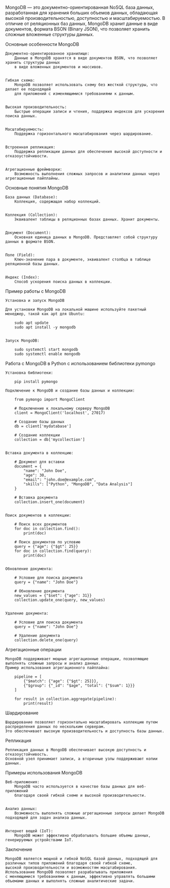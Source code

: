 MongoDB — это документно-ориентированная NoSQL база данных, разработанная для хранения больших объемов данных, 
обладающая высокой производительностью, доступностью и масштабируемостью. 
В отличие от реляционных баз данных, MongoDB хранит данные в виде документов, формата BSON (Binary JSON), 
что позволяет хранить сложные вложенные структуры данных.


Основные особенности MongoDB

    Документно-ориентированное хранилище:
        Данные в MongoDB хранятся в виде документов BSON, что позволяет хранить структуры данных 
        в виде вложенных документов и массивов.


    Гибкая схема:
        MongoDB позволяет использовать схему без жесткой структуры, что делает ее подходящей 
        для приложений с изменяющимися требованиями к данным.


    Высокая производительность:
        Быстрые операции записи и чтения, поддержка индексов для ускорения поиска данных.


    Масштабируемость:
        Поддержка горизонтального масштабирования через шардирование.


    Встроенная репликация:
        Поддержка репликации данных для обеспечения высокой доступности и отказоустойчивости.


    Агрегационные фреймворки:
        Возможность выполнения сложных запросов и аналитики данных через агрегационные пайплайны.


Основные понятия MongoDB

    База данных (Database):
        Коллекция, содержащая набор коллекций.


    Коллекция (Collection):
        Эквивалент таблицы в реляционных базах данных. Хранит документы.


    Документ (Document):
        Основная единица данных в MongoDB. Представляет собой структуру данных в формате BSON.


    Поле (Field):
        Ключ-значение пара в документе, эквивалент столбца в таблице реляционной базы данных.


    Индекс (Index):
        Способ ускорения поиска данных в коллекции.


Пример работы с MongoDB

    Установка и запуск MongoDB

    Для установки MongoDB на локальной машине используйте пакетный менеджер, такой как apt для Ubuntu:
        
        sudo apt update
        sudo apt install -y mongodb


    Запуск MongoDB:
        
        sudo systemctl start mongodb
        sudo systemctl enable mongodb



Работа с MongoDB в Python с использованием библиотеки pymongo

    Установка библиотеки:
        
        pip install pymongo

    Подключение к MongoDB и создание базы данных и коллекции:
        
        from pymongo import MongoClient

        # Подключение к локальному серверу MongoDB
        client = MongoClient('localhost', 27017)
    
        # Создание базы данных
        db = client['mydatabase']
        
        # Создание коллекции
        collection = db['mycollection']
    

    Вставка документа в коллекцию:
        
        # Документ для вставки
        document = {
            "name": "John Doe",
            "age": 30,
            "email": "john.doe@example.com",
            "skills": ["Python", "MongoDB", "Data Analysis"]
        }

        # Вставка документа
        collection.insert_one(document)


    Поиск документов в коллекции:
        
        # Поиск всех документов
        for doc in collection.find():
            print(doc)
        
        # Поиск документов по условию
        query = {"age": {"$gt": 25}}
        for doc in collection.find(query):
            print(doc)
        

    Обновление документа:

        # Условие для поиска документа
        query = {"name": "John Doe"}
        
        # Обновление документа
        new_values = {"$set": {"age": 31}}
        collection.update_one(query, new_values)
        

    Удаление документа:
        
        # Условие для поиска документа
        query = {"name": "John Doe"}
        
        # Удаление документа
        collection.delete_one(query)



Агрегационные операции

    MongoDB поддерживает мощные агрегационные операции, позволяющие выполнять сложные запросы и анализ данных. 
    Пример использования агрегационного пайплайна:
        
        pipeline = [
            {"$match": {"age": {"$gt": 25}}},
            {"$group": {"_id": "$age", "total": {"$sum": 1}}}
        ]
        
        for result in collection.aggregate(pipeline):
            print(result)
        

Шардирование

    Шардирование позволяет горизонтально масштабировать коллекцию путем распределения данных по нескольким серверам. 
    Это обеспечивает высокую производительность и доступность базы данных.


Репликация

    Репликация данных в MongoDB обеспечивает высокую доступность и отказоустойчивость. 
    Основной узел принимает записи, а вторичные узлы поддерживают копии данных.


Примеры использования MongoDB

    Веб-приложения:
        MongoDB часто используется в качестве базы данных для веб-приложений 
        благодаря своей гибкой схеме и высокой производительности.


    Анализ данных:
        Возможность выполнять сложные агрегационные запросы делает MongoDB подходящей для задач анализа данных.


    Интернет вещей (IoT):
        MongoDB может эффективно обрабатывать большие объемы данных, генерируемых устройствами IoT.


Заключение

    MongoDB является мощной и гибкой NoSQL базой данных, подходящей для различных типов приложений благодаря своей гибкой схеме, 
    высокой производительности и возможностям масштабирования. Использование MongoDB позволяет разрабатывать приложения 
    с меняющимися требованиями к данным, эффективно управлять большими объемами данных и выполнять сложные аналитические задачи.
